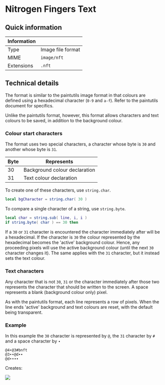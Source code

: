 # Nitrogen Fingers Text

## Quick information

| Information |                           |
| ----------- | ------------------------- |
| Type        | Image file format         |
| MIME        | `image/nft`             |
| Extensions  | `.nft`                    |

## Technical details

The format is similar to the paintutils image format in that colours are defined using a hexadecimal character (`0-9` and `a-f`). Refer to the paintutils document for specifics.

Unlike the paintutils format, however, this format allows characters and text colours to be saved, in addition to the background colour.

### Colour start characters

The format uses two special characters, a character whose byte is `30` and another whose byte is `31`. 


| Byte | Represents |
| ---- | ---------- |
|  30  | Background colour declaration |
|  31  | Text colour declaration |

To create one of these characters, use `string.char`.
```Lua
local bgCharacter = string.char( 30 )
```

To compare a single character of a string, use `string.byte`.
```Lua
local char = string.sub( line, i, i )
if string.byte( char ) == 30 then
```

If a `30` or `31` character is encountered the character immediately after will be a hexadecimal. If the character is `30` the colour represented by the hexadecimal becomes the 'active' background colour. Hence, any proceeding pixels will use the active background colour (until the next `30` character changes it). The same applies with the `31` character, but it instead sets the text colour.

### Text characters

Any character that is not `30`, `31` or the character immediately after those two represents the character that should be written to the screen. A space represents a blank (background colour only) pixel.

As with the paintutils format, each line represents a row of pixels. When the line ends 'active' background and text colours are reset, with the default being transparent.

### Example

In this example the `30` character is represented by `@`, the `31` character by `#` and a space character by `∙`

```
@4∙@3#bnft
@3∙∙@d∙∙
@d∙∙∙∙
```

Creates:

![](http://puu.sh/msRVj/9568be9c0b.png)
